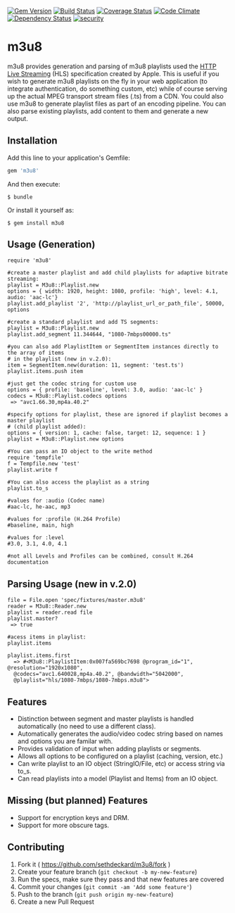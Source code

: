 [![Gem Version](https://badge.fury.io/rb/m3u8.svg)](http://badge.fury.io/rb/m3u8)
[![Build Status](https://travis-ci.org/sethdeckard/m3u8.svg?branch=master)](https://travis-ci.org/sethdeckard/m3u8)
[![Coverage Status](https://coveralls.io/repos/sethdeckard/m3u8/badge.png)](https://coveralls.io/r/sethdeckard/m3u8)
[![Code Climate](https://codeclimate.com/github/sethdeckard/m3u8/badges/gpa.svg)](https://codeclimate.com/github/sethdeckard/m3u8)
[![Dependency Status](https://gemnasium.com/sethdeckard/m3u8.svg)](https://gemnasium.com/sethdeckard/m3u8)
[![security](https://hakiri.io/github/sethdeckard/m3u8/master.svg)](https://hakiri.io/github/sethdeckard/m3u8/master)
# m3u8

m3u8 provides generation and parsing of m3u8 playlists used the [HTTP Live Streaming](https://developer.apple.com/library/ios/documentation/networkinginternet/conceptual/streamingmediaguide/Introduction/Introduction.html#//apple_ref/doc/uid/TP40008332-CH1-SW1) (HLS) specification created by Apple. This is useful if you wish to generate m3u8 playlists on the fly in your web application (to integrate authentication, do something custom,  etc) while of course serving up the actual MPEG transport stream files (.ts) from a CDN. You could also use m3u8 to generate playlist files as part of an encoding pipeline. You can also parse existing playlists, add content to them and generate a new output.

## Installation

Add this line to your application's Gemfile:

```ruby
gem 'm3u8'
```

And then execute:

    $ bundle

Or install it yourself as:

    $ gem install m3u8

## Usage (Generation)


	require 'm3u8'
	
	#create a master playlist and add child playlists for adaptive bitrate streaming:
	playlist = M3u8::Playlist.new
	options = { width: 1920, height: 1080, profile: 'high', level: 4.1, audio: 'aac-lc'}
    playlist.add_playlist '2', 'http://playlist_url_or_path_file', 50000, options
    
    #create a standard playlist and add TS segments:
    playlist = M3u8::Playlist.new
    playlist.add_segment 11.344644, "1080-7mbps00000.ts"
    
    #you can also add PlaylistItem or SegmentItem instances directly to the array of items
    # in the playlist (new in v.2.0):
    item = SegmentItem.new(duration: 11, segment: 'test.ts')
    playlist.items.push item
    
    #just get the codec string for custom use
    options = { profile: 'baseline', level: 3.0, audio: 'aac-lc' }
    codecs = M3u8::Playlist.codecs options
     => "avc1.66.30,mp4a.40.2"
	
	#specify options for playlist, these are ignored if playlist becomes a master playlist
    # (child playlist added):
	options = { version: 1, cache: false, target: 12, sequence: 1 }
    playlist = M3u8::Playlist.new options
    
    #You can pass an IO object to the write method
    require 'tempfile'
    f = Tempfile.new 'test'
    playlist.write f
   
  	#You can also access the playlist as a string
  	playlist.to_s
    
    #values for :audio (Codec name)
    #aac-lc, he-aac, mp3
    
    #values for :profile (H.264 Profile)
    #baseline, main, high
    
    #values for :level
    #3.0, 3.1, 4.0, 4.1
    
    #not all Levels and Profiles can be combined, consult H.264 documentation

## Parsing Usage (new in v.2.0)

    file = File.open 'spec/fixtures/master.m3u8'
    reader = M3u8::Reader.new
    playlist = reader.read file
    playlist.master?
     => true

    #acess items in playlist:
    playlist.items

    playlist.items.first
      => #<M3u8::PlaylistItem:0x007fa569bc7698 @program_id="1", @resolution="1920x1080", 
      @codecs="avc1.640028,mp4a.40.2", @bandwidth="5042000", 
      @playlist="hls/1080-7mbps/1080-7mbps.m3u8">
	
## Features
* Distinction between segment and master playlists is handled automatically (no need to use a different class).
* Automatically generates the audio/video codec string based on names and options you are familar with.
* Provides validation of input when adding playlists or segments.
* Allows all options to be configured on a playlist (caching, version, etc.)
* Can write playlist to an IO object (StringIO/File, etc) or access string via to_s.
* Can read playlists into a model (Playlist and Items) from an IO object.

## Missing (but planned) Features 
* Support for encryption keys and DRM.
* Support for more obscure tags.

## Contributing

1. Fork it ( https://github.com/sethdeckard/m3u8/fork )
2. Create your feature branch (`git checkout -b my-new-feature`)
3. Run the specs, make sure they pass and that new features are covered
4. Commit your changes (`git commit -am 'Add some feature'`)
5. Push to the branch (`git push origin my-new-feature`)
6. Create a new Pull Request
